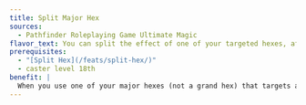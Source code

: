 ```yaml
---
title: Split Major Hex
sources:
  - Pathfinder Roleplaying Game Ultimate Magic
flavor_text: You can split the effect of one of your targeted hexes, affecting another creature you can see.
prerequisites:
  - "[Split Hex](/feats/split-hex/)"
  - caster level 18th
benefit: |
  When you use one of your major hexes (not a grand hex) that targets a creature, you can choose another creature within 30 feet of the first target to also be targeted by the major hex.
---
```


